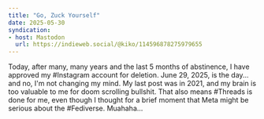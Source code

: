 ```yaml
---
title: "Go, Zuck Yourself"
date: 2025-05-30
syndication: 
- host: Mastodon
  url: https://indieweb.social/@kiko/114596878275979655
---
```


Today, after many, many years and the last 5 months of abstinence, I have approved my #Instagram account for deletion. June 29, 2025, is the day... and no, I'm not changing my mind. My last post was in 2021, and my brain is too valuable to me for doom scrolling bullshit. That also means #Threads is done for me, even though I thought for a brief moment that Meta might be serious about the #Fediverse. Muahaha...

